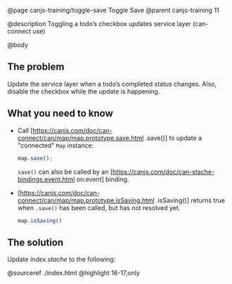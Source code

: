 @page canjs-training/toggle-save Toggle Save
@parent canjs-training 11

@description Toggling a todo’s checkbox updates service layer (can-connect use)

@body


## The problem

Update the service layer when a todo’s completed status
changes. Also, disable the checkbox while the update is happening.

## What you need to know

- Call [https://canjs.com/doc/can-connect/can/map/map.prototype.save.html .save()] to update a "connected"
  `Map` instance:

  ```js
  map.save();
  ```

  `save()` can also be called by an [https://canjs.com/doc/can-stache-bindings.event.html on:event] binding.

- [https://canjs.com/doc/can-connect/can/map/map.prototype.isSaving.html .isSaving()] returns true when `.save()`
  has been called, but has not resolved yet.

  ```js
  map.isSaving()
  ```


## The solution

Update _index.stache_ to the following:

@sourceref ./index.html
@highlight 16-17,only
